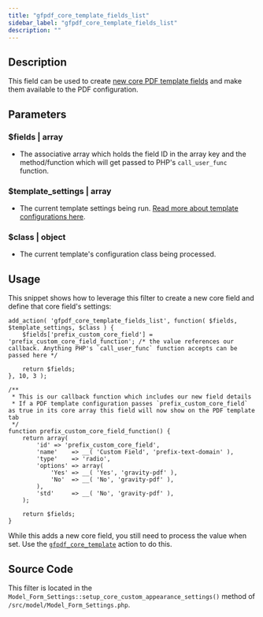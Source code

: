 ```yaml
---
title: "gfpdf_core_template_fields_list"
sidebar_label: "gfpdf_core_template_fields_list"
description: ""
---
```


## Description

This field can be used to create [new core PDF template fields](../template-configuration-and-image.md#core-fields) and make them available to the PDF configuration.

## Parameters

### $fields | array
*  The associative array which holds the field ID in the array key and the method/function which will get passed to PHP's `call_user_func` function.

### $template_settings | array
*  The current template settings being run. [Read more about template configurations here](../template-configuration-and-image.md#core-fields).

### $class | object
*  The current template's configuration class being processed.

## Usage

This snippet shows how to leverage this filter to create a new core field and define that core field's settings:

```
add_action( 'gfpdf_core_template_fields_list', function( $fields, $template_settings, $class ) {
	$fields['prefix_custom_core_field'] = 'prefix_custom_core_field_function'; /* the value references our callback. Anything PHP's `call_user_func` function accepts can be passed here */

	return $fields;
}, 10, 3 );

/**
 * This is our callback function which includes our new field details
 * If a PDF template configuration passes `prefix_custom_core_field` as true in its core array this field will now show on the PDF template tab
 */
function prefix_custom_core_field_function() {
	return array(
		'id' => 'prefix_custom_core_field',
		'name'    => __( 'Custom Field', 'prefix-text-domain' ),
		'type'    => 'radio',
		'options' => array(
			'Yes' => __( 'Yes', 'gravity-pdf' ),
			'No'  => __( 'No', 'gravity-pdf' ),
		),
		'std'     => __( 'No', 'gravity-pdf' ),
	);

	return $fields;
}
```

While this adds a new core field, you still need to process the value when set. Use the [`gfpdf_core_template`](gfpdf_core_template_fields_list.md) action to do this.

## Source Code

This filter is located in the `Model_Form_Settings::setup_core_custom_appearance_settings()` method of `/src/model/Model_Form_Settings.php`.